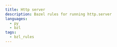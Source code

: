```yaml
---
title: Http server
description: Bazel rules for running http.server
languages:
  - py
  - bzl
tags:
  - bzl_rules
---
```

